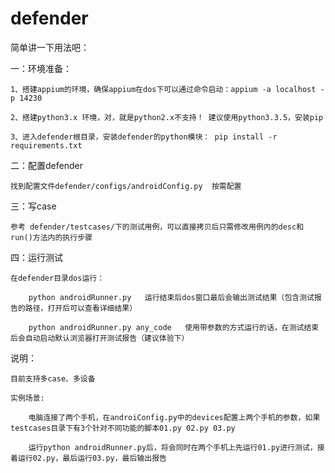 # defender

简单讲一下用法吧：

一：环境准备：

    1、搭建appium的环境，确保appium在dos下可以通过命令启动：appium -a localhost -p 14230

    2、搭建python3.x 环境，对，就是python2.x不支持！ 建议使用python3.3.5，安装pip

    3、进入defender根目录，安装defender的python模块： pip install -r requirements.txt


二：配置defender

    找到配置文件defender/configs/androidConfig.py  按需配置

三：写case

    参考 defender/testcases/下的测试用例，可以直接拷贝后只需修改用例内的desc和run()方法内的执行步骤

四：运行测试

    在defender目录dos运行：

        python androidRunner.py   运行结束后dos窗口最后会输出测试结果（包含测试报告的路径，打开后可以查看详细结果）

        python androidRunner.py any_code   使用带参数的方式运行的话，在测试结束后会自动启动默认浏览器打开测试报告（建议体验下）

说明：

    目前支持多case、多设备

    实例场景:

        电脑连接了两个手机，在androiConfig.py中的devices配置上两个手机的参数，如果testcases目录下有3个针对不同功能的脚本01.py 02.py 03.py

        运行python androidRunner.py后，将会同时在两个手机上先运行01.py进行测试，接着运行02.py，最后运行03.py，最后输出报告
      
